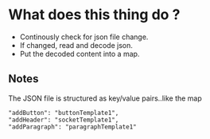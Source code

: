 # What does this thing do ?

* Continously check for json file change.
* If changed, read and decode json.
* Put the decoded content into a map.

## Notes

The JSON file is structured as key/value pairs..like the map

    "addButton": "buttonTemplate1",
    "addHeader": "socketTemplate1",
    "addParagraph": "paragraphTemplate1"
